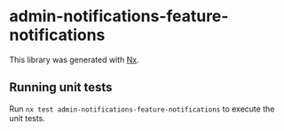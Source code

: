 # admin-notifications-feature-notifications

This library was generated with [Nx](https://nx.dev).

## Running unit tests

Run `nx test admin-notifications-feature-notifications` to execute the unit tests.
